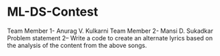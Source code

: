# ML-DS-Contest
Team Member 1- Anurag V. Kulkarni
Team Member 2- Mansi D. Sukadkar
Problem statement 2–
Write a code to create an alternate lyrics based on the analysis of the content from the above songs.
